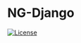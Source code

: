 NG-Django
======

[![License](https://pypip.in/license/blackhole/badge.svg?style=flat)](https://github.com/studentIvan/ng-django)